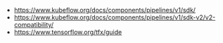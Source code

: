 - https://www.kubeflow.org/docs/components/pipelines/v1/sdk/
- https://www.kubeflow.org/docs/components/pipelines/v1/sdk-v2/v2-compatibility/
- https://www.tensorflow.org/tfx/guide
